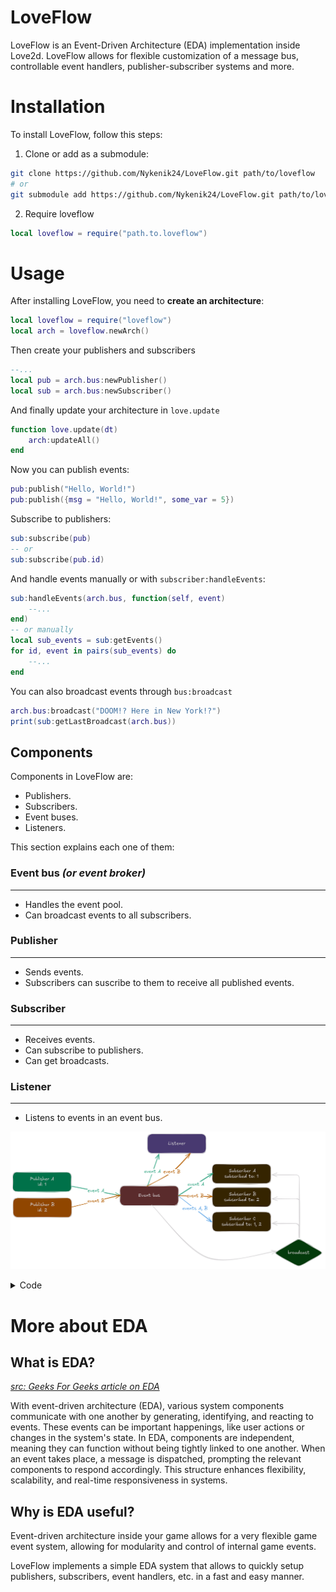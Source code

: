 # LoveFlow
LoveFlow is an Event-Driven Architecture (EDA) implementation inside Love2d. LoveFlow allows for flexible customization of a message bus, controllable event handlers, publisher-subscriber systems and more.

# Installation
To install LoveFlow, follow this steps:

1. Clone or add as a submodule:
```bash
git clone https://github.com/Nykenik24/LoveFlow.git path/to/loveflow
# or
git submodule add https://github.com/Nykenik24/LoveFlow.git path/to/loveflow
```
2. Require loveflow
```lua
local loveflow = require("path.to.loveflow")
```

# Usage
After installing LoveFlow, you need to **create an architecture**:
```lua
local loveflow = require("loveflow")
local arch = loveflow.newArch()
```
Then create your publishers and subscribers
```lua
--...
local pub = arch.bus:newPublisher()
local sub = arch.bus:newSubscriber()
```
And finally update your architecture in `love.update`
```lua
function love.update(dt)
	arch:updateAll()
end	
```

Now you can publish events:
```lua
pub:publish("Hello, World!")
pub:publish({msg = "Hello, World!", some_var = 5})
```
Subscribe to publishers:
```lua
sub:subscribe(pub)
-- or
sub:subscribe(pub.id)
```
And handle events manually or with `subscriber:handleEvents`:
```lua
sub:handleEvents(arch.bus, function(self, event)
	--...
end)
-- or manually
local sub_events = sub:getEvents()
for id, event in pairs(sub_events) do
	--...
end	
```
You can also broadcast events through `bus:broadcast`
```lua
arch.bus:broadcast("DOOM!? Here in New York!?")
print(sub:getLastBroadcast(arch.bus))
```
## Components
Components in LoveFlow are:
- Publishers.
- Subscribers.
- Event buses.
- Listeners.

This section explains each one of them:
### Event bus *(or event broker)*
---
- Handles the event pool.
- Can broadcast events to all subscribers.
### Publisher
---
- Sends events. 
- Subscribers can suscribe to them to receive all published events.
### Subscriber
---
- Receives events.
- Can subscribe to publishers.
- Can get broadcasts.
### Listener
---
- Listens to events in an event bus.

![EDA Example](images/EDA_example.png)
<details>
<summary>Code</summary>

```lua
local loveflow = require("loveflow")
local arch = loveflow.newArch()

-- ## Create all nodes ## --
-- publishers --
local pub_a = arch.bus:newPublisher()
local pub_b = arch.bus:newPublisher()

-- subscribers --
local sub_a = arch.bus:newSubscriber():subscribe(pub_a)
local sub_b = arch.bus:newSubscriber():subscribe(pub_b)
local sub_c = arch.bus:newSubscriber():subscribe(pub_a):subscribe(pub_b)

-- listener --
local listener = arch.bus:newListener()

-- ## Publish and broadcast ## --
pub_a:publish("Event A")
pub_b:publish("Event B")
arch.bus:broadcast("broadcast")
```
</details>

# More about EDA
## What is EDA?
*[src: Geeks For Geeks article on EDA](https://www.geeksforgeeks.org/event-driven-architecture-system-design/)*

With event-driven architecture (EDA), various system components communicate with one another by generating, identifying, and reacting to events. These events can be important happenings, like user actions or changes in the system's state. In EDA, components are independent, meaning they can function without being tightly linked to one another. When an event takes place, a message is dispatched, prompting the relevant components to respond accordingly. This structure enhances flexibility, scalability, and real-time responsiveness in systems.


## Why is EDA useful?
Event-driven architecture inside your game allows for a very flexible game event system, allowing for modularity and control of internal game events.

LoveFlow implements a simple EDA system that allows to quickly setup publishers, subscribers, event handlers, etc. in a fast and easy manner.




